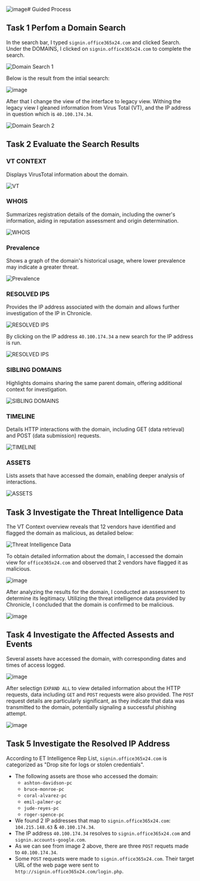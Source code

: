 ![image](https://github.com/user-attachments/assets/7f7fd17e-0aa8-48d9-8379-87e05c23f638)# Guided Process

## Task 1 Perfom a Domain Search

In the search bar, I typed `signin.office365x24.com` and clicked Search. Under the DOMAINS, I clicked on `signin.office365x24.com` to complete the search.

![Domain Search 1](https://github.com/user-attachments/assets/c34f3cd9-a347-47d2-a5c0-b78dd8981a05)

Below is the result from the intial seearch:

![image](https://github.com/user-attachments/assets/7843bde1-2953-45bc-991b-fba8cc0a6340)

After that I change the view of the interface to legacy view. Withing the legacy view I gleaned information from Virus Total (VT), and the IP address in question which is `40.100.174.34`.

![Domain Search 2](https://github.com/user-attachments/assets/b7b9df5f-f5b5-45e5-a010-9ee88e19e6d1)

## Task 2 Evaluate the Search Results

### VT CONTEXT
Displays VirusTotal information about the domain.

![VT](https://github.com/user-attachments/assets/5b05f6fa-8a8c-473f-a6d1-b24730eaed96)

### WHOIS
Summarizes registration details of the domain, including the owner's information, aiding in reputation assessment and origin determination.

![WHOIS](https://github.com/user-attachments/assets/3fda1a75-5275-4d24-8fe7-8f4ee919cfc6)

### Prevalence
Shows a graph of the domain's historical usage, where lower prevalence may indicate a greater threat.

![Prevalence](https://github.com/user-attachments/assets/e475065d-9a17-45be-b9d5-b96dc13c7cfe)

### RESOLVED IPS
Provides the IP address associated with the domain and allows further investigation of the IP in Chronicle.

![RESOLVED IPS](https://github.com/user-attachments/assets/0f0a6e00-8980-4bac-9f56-5cd5c60ec44c)

By clicking on the IP address `40.100.174.34` a new search for the IP address is run.

![RESOLVED IPS](https://github.com/user-attachments/assets/1322a03a-9ca7-4ec3-a34e-e0ad8f8eafc5)

### SIBLING DOMAINS
Highlights domains sharing the same parent domain, offering additional context for investigation.

![SIBLING DOMAINS](https://github.com/user-attachments/assets/0c96ed94-4763-4d5c-9099-1e4886eccc67)

### TIMELINE
Details HTTP interactions with the domain, including GET (data retrieval) and POST (data submission) requests.

![TIMELINE](https://github.com/user-attachments/assets/19ae449d-08b2-4581-b518-d3219a8cb55d)

### ASSETS
Lists assets that have accessed the domain, enabling deeper analysis of interactions.

![ASSETS](https://github.com/user-attachments/assets/2976d87f-20e3-4452-a525-a4ca441ff111)

## Task 3 Investigate the Threat Intelligence Data
The VT Context overview reveals that 12 vendors have identified and flagged the domain as malicious, as detailed below:

![Threat Intelligence Data](https://github.com/user-attachments/assets/bfa0d8a3-672e-485e-93e6-74136dab50d9)

To obtain detailed information about the domain, I accessed the domain view for `office365x24.com` and observed that 2 vendors have flagged it as malicious.

![image](https://github.com/user-attachments/assets/954ce706-2f5c-474a-8fee-9d3acc396a60)

After analyzing the results for the domain, I conducted an assessment to determine its legitimacy. Utilizing the threat intelligence data provided by Chronicle, I concluded that the domain is confirmed to be malicious. 

![image](https://github.com/user-attachments/assets/046e11f8-43aa-49fd-a729-841cc57f5a94)

## Task 4 Investigate the Affected Assests and Events
Several assets have accessed the domain, with corresponding dates and times of access logged.

![image](https://github.com/user-attachments/assets/e86145ee-4f21-4af7-b0ec-8b5d18d8eeb2)

After selectign `EXPAND ALL` to view detailed information about the HTTP requests, data including `GET` and `POST` requests were also provided. The `POST` request details are particularly significant, as they indicate that data was transmitted to the domain, potentially signaling a successful phishing attempt.

![image](https://github.com/user-attachments/assets/aa725ec3-b3aa-4314-a272-96395252f039)


## Task 5 Investigate the Resolved IP Address
According to ET Intelligence Rep List, `signin.office365x24.com` is categorized as "Drop site for logs or stolen credentials".
  * The following assets are those who accessed the domain:
      * `ashton-davidson-pc`
      * `bruce-monroe-pc`
      * `coral-alvarez-pc`
      * `emil-palmer-pc`
      * `jude-reyes-pc`
      * `roger-spence-pc`
  * We found 2 IP addresses that map to `signin.office365x24.com`: `104.215.148.63` & `40.100.174.34`.
  * The IP address `40.100.174.34` resolves to `signin.office365x24.com` and `signin.accounts-google.com`.
  * As we can see from image 2 above, there are three `POST` requets made to `40.100.174.34`.
  * Some `POST` requests were made to `signin.office365x24.com`. Their target URL of the web page were sent to `http://signin.office365x24.com/login.php`. 
